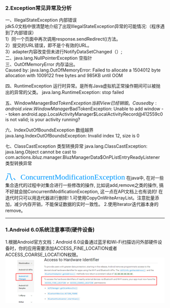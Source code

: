 
### 2.Exception常见异常及分析
一、IllegalStateException   内部错误  
jdk5.0文档中很清楚地介绍了出现IllegalStateException异常的可能情况:（程序遇到了内部错误）  
1）同一个页面中再次调用response.sendRedirect()方法。  
2）提交的URL错误，即不是个有效的URL。  
3）adapter内容改变但未进行NotifyDataSetChanged（）;  
二、java.lang.NullPointerException        空指针  
三、OutOfMemoryError                      内存溢出。  
Caused by: java.lang.OutOfMemoryError: Failed to allocate a 1504012 byte allocation with 1009122 free bytes and 985KB until OOM  

四、RuntimeException                          运行时异常。是所有Java虚拟机正常操作期间可以被抛出的异常的父类。
java.lang.RuntimeException: stop failed  

五、WindowManager$BadTokenException   当前View已经销毁。
Caused by: android.view.WindowManager$BadTokenException: Unable to add window -- token android.app.LocalActivityManager$LocalActivityRecord@412559c0 is not valid; is your activity running?  

六、IndexOutOfBoundsException         数组越界
java.lang.IndexOutOfBoundsException: Invalid index 12, size is 0

七、ClassCastException                     类型转换异常
java.lang.ClassCastException: java.lang.Object cannot be cast to com.actions.ibluz.manager.BluzManagerData$OnPListEntryReadyListener  类型转换异常

<font color=#0099ff size=5 face="黑体">八、ConcurrentModificationException</font>
在java中, 在对一些集合迭代的过程中对集合进行一些修改的操作, 比如说add,remove之类的操作, 搞不好就会抛ConcurrentModificationException, 这一点在API文档上也有说的!   在迭代时只可以用迭代器进行删除!
1.可使用CopyOnWriteArrayList。注意批量添加，减少内存开销，不能保证数据的实时一致性。
2.使用Iterator迭代器本身的remove。

***
### 1.Android 6.0系统注意事项(硬件设备)
1.根据Android官方文档：Android 6.0设备通过蓝牙和Wi-Fi扫描访问外部硬件设备时，你的应用需要添加ACCESS_FINE_LOCATION或者ACCESS_COARSE_LOCATION权限。
![](https://raw.githubusercontent.com/misparking/Daily-record/master/resources/images/hardware_20151107.png)
